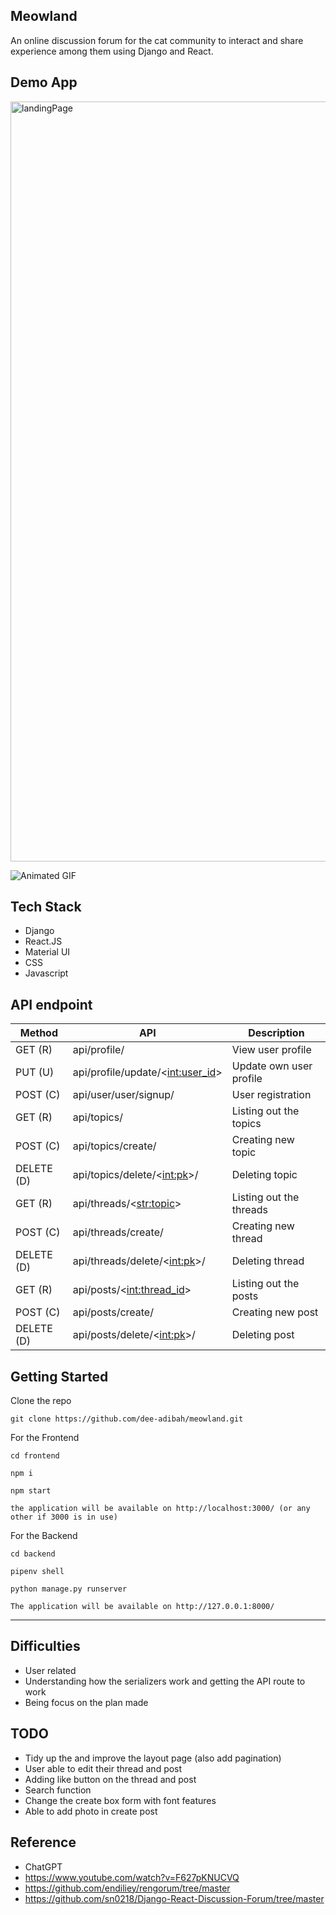 ## Meowland

An online discussion forum for the cat community to interact and share experience among them using Django and React.

## Demo App
<img width="1216" alt="landingPage" src="https://github.com/dee-adibah/purrmeowland/assets/115356158/49a61c11-61ed-49a7-98a5-54ddad8d1f92">

![Animated GIF](https://media4.giphy.com/media/v1.Y2lkPTc5MGI3NjExYmY2MGZlMjNmNGExMzNmZDhmNzBlNWFmOGY[…]bnRlcm5hbF9naWZzX2dpZklkJmN0PWc/GxbL4z9revipEOIAHS/giphy.gif)

## Tech Stack

* Django
* React.JS
* Material UI
* CSS
* Javascript

## API endpoint

| Method| API | Description  |
| --- | --- | --- |
| GET (R) | api/profile/ | View user profile |
| PUT (U) | api/profile/update/<<int:user_id>> | Update own user profile |
| POST (C) | api/user/user/signup/ | User registration |
| GET (R) | api/topics/ | Listing out the topics |
| POST (C) | api/topics/create/ | Creating new topic |
| DELETE (D) | api/topics/delete/<<int:pk>>/ | Deleting topic |
| GET (R) | api/threads/<<str:topic>> | Listing out the threads |
| POST (C) | api/threads/create/ | Creating new thread |
| DELETE (D) | api/threads/delete/<<int:pk>>/ | Deleting thread |
| GET (R) | api/posts/<<int:thread_id>> | Listing out the posts |
| POST (C) | api/posts/create/ | Creating new post |
| DELETE (D) | api/posts/delete/<<int:pk>>/ | Deleting post |

## Getting Started

Clone the repo

    
    git clone https://github.com/dee-adibah/meowland.git
    

For the Frontend

    cd frontend
    
    npm i
    
    npm start
    
    the application will be available on http://localhost:3000/ (or any other if 3000 is in use)

For the Backend

    cd backend
    
    pipenv shell
    
    python manage.py runserver
    
    The application will be available on http://127.0.0.1:8000/

---

## Difficulties

-   User related
-   Understanding how the serializers work and getting the API route to work
-   Being focus on the plan made

## TODO

-   Tidy up the and improve the layout page (also add pagination)
-   User able to edit their thread and post
-   Adding like button on the thread and post
-   Search function
-   Change the create box form with font features
-   Able to add photo in create post

## Reference

-   ChatGPT
-   https://www.youtube.com/watch?v=F627pKNUCVQ
-   https://github.com/endiliey/rengorum/tree/master
-   https://github.com/sn0218/Django-React-Discussion-Forum/tree/master

